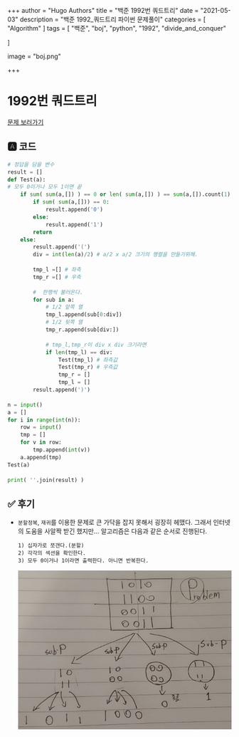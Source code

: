 +++
author = "Hugo Authors"
title = "백준 1992번 쿼드트리"
date = "2021-05-03"
description = "백준 1992_쿼드트리 파이썬 문제풀이"
categories = [
    "Algorithm"
]
tags = [
    "백준", "boj", "python", "1992", "divide_and_conquer"

]

image = "boj.png"

+++

# 1992번 쿼드트리

[문제 보러가기](https://www.acmicpc.net/problem/1992)

## 🅰 코드

```python
# 정답을 담을 변수
result = []
def Test(a):
# 모두 0이거나 모두 1이면 끝
    if sum( sum(a,[]) ) == 0 or len( sum(a,[]) ) == sum(a,[]).count(1):
        if sum( sum(a,[])) == 0:
            result.append('0')
        else:
            result.append('1')
        return
    else:
        result.append('(')
        div = int(len(a)/2) # a/2 x a/2 크기의 행렬을 만들기위해.

        tmp_l =[] # 좌측
        tmp_r =[] # 우측

        #  한행씩 불러온다.
        for sub in a:
            # 1/2 앞쪽 열
            tmp_l.append(sub[0:div])
            # 1/2 뒷쪽 열
            tmp_r.append(sub[div:])

            # tmp_l,tmp_r이 div x div 크기라면
            if len(tmp_l) == div:
                Test(tmp_l) # 좌측값
                Test(tmp_r) # 우측값
                tmp_r = []
                tmp_l = []
        result.append(')')

n = input()
a = []
for i in range(int(n)):
    row = input()
    tmp = []
    for v in row:
        tmp.append(int(v))
    a.append(tmp)
Test(a)

print( ''.join(result) )


```


## ✅ 후기

* `분할정복`, `재귀`를 이용한 문제로 큰 가닥을 잡지 못해서 굉장히 헤맸다. 그래서 인터넷의 도움을 사알짝 받긴 했지만... 알고리즘은 다음과 같은 순서로 진행된다.

  ```markdown
  1) 십자가로 쪼갠다.(분할)
  2) 각각의 섹션을 확인한다.
  3) 모두 0이거나 1이라면 출력한다. 아니면 반복한다.
  ```

  ![](2.PNG)